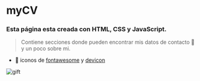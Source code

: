 # myCV

### Esta página esta creada con HTML, CSS y JavaScript.

> Contiene secciones donde pueden encontrar mis datos de contacto 📧 y un poco sobre mi.

- 🙂 iconos de [fontawesome](https://fontawesome.com/start) y [devicon](https://devicon.dev/)

![gift](https://media.tenor.com/PP9v7VIs6R4AAAAd/scaler-create-impact.gif)
